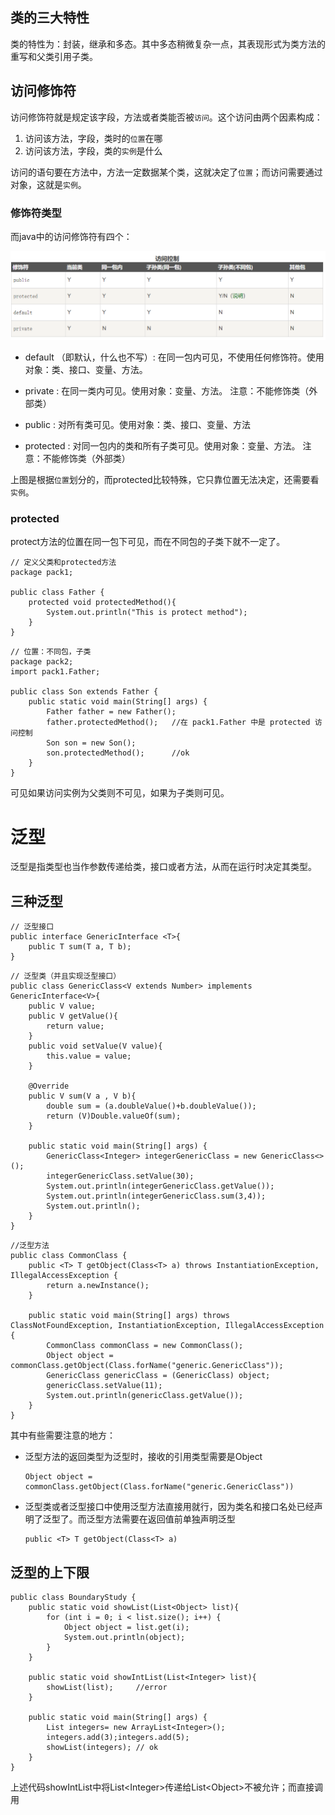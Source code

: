 ## 类的三大特性

类的特性为：封装，继承和多态。其中多态稍微复杂一点，其表现形式为类方法的重写和父类引用子类。

## 访问修饰符

访问修饰符就是规定该字段，方法或者类能否被`访问`。这个访问由两个因素构成：

1. 访问该方法，字段，类时的`位置`在哪
2. 访问该方法，字段，类的`实例`是什么

访问的语句要在方法中，方法一定数据某个类，这就决定了`位置`；而访问需要通过对象，这就是`实例`。

### 修饰符类型

而java中的访问修饰符有四个：

![alt text](imgJavaClass/qualifier.png)

* default （即默认，什么也不写）: 在同一包内可见，不使用任何修饰符。使用对象：类、接口、变量、方法。
* private : 在同一类内可见。使用对象：变量、方法。 注意：不能修饰类（外部类）

* public : 对所有类可见。使用对象：类、接口、变量、方法

* protected : 对同一包内的类和所有子类可见。使用对象：变量、方法。 注意：不能修饰类（外部类）

上图是根据`位置`划分的，而protected比较特殊，它只靠位置无法决定，还需要看`实例`。

### protected

protect方法的位置在同一包下可见，而在不同包的子类下就不一定了。

```
// 定义父类和protected方法
package pack1;

public class Father {
    protected void protectedMethod(){
        System.out.println("This is protect method");
    }
}
```

```
// 位置：不同包，子类
package pack2;
import pack1.Father;

public class Son extends Father {
    public static void main(String[] args) {
        Father father = new Father();
        father.protectedMethod();   //在 pack1.Father 中是 protected 访问控制
        Son son = new Son();
        son.protectedMethod();      //ok
    }
}
```

可见如果访问实例为父类则不可见，如果为子类则可见。


# 泛型

泛型是指类型也当作参数传递给类，接口或者方法，从而在运行时决定其类型。

## 三种泛型

```
// 泛型接口
public interface GenericInterface <T>{
    public T sum(T a, T b);
}
```

```
// 泛型类（并且实现泛型接口）
public class GenericClass<V extends Number> implements GenericInterface<V>{
    public V value;
    public V getValue(){
        return value;
    }
    public void setValue(V value){
        this.value = value;
    }

    @Override
    public V sum(V a , V b){
        double sum = (a.doubleValue()+b.doubleValue());
        return (V)Double.valueOf(sum);
    }

    public static void main(String[] args) {
        GenericClass<Integer> integerGenericClass = new GenericClass<>();
        integerGenericClass.setValue(30);
        System.out.println(integerGenericClass.getValue());
        System.out.println(integerGenericClass.sum(3,4));
        System.out.println();
    }
}
```

```
//泛型方法
public class CommonClass {
    public <T> T getObject(Class<T> a) throws InstantiationException, IllegalAccessException {
        return a.newInstance();
    }

    public static void main(String[] args) throws ClassNotFoundException, InstantiationException, IllegalAccessException {
        CommonClass commonClass = new CommonClass();
        Object object = commonClass.getObject(Class.forName("generic.GenericClass"));
        GenericClass genericClass = (GenericClass) object;
        genericClass.setValue(11);
        System.out.println(genericClass.getValue());
    }
}
```

其中有些需要注意的地方：

* 泛型方法的返回类型为泛型时，接收的引用类型需要是Object

    ```
    Object object = commonClass.getObject(Class.forName("generic.GenericClass"))
    ```

* 泛型类或者泛型接口中使用泛型方法直接用就行，因为类名和接口名处已经声明了泛型了。而泛型方法需要在返回值前单独声明泛型

    ```
    public <T> T getObject(Class<T> a)
    ```

## 泛型的上下限

```
public class BoundaryStudy {
    public static void showList(List<Object> list){
        for (int i = 0; i < list.size(); i++) {
            Object object = list.get(i);
            System.out.println(object);
        }
    }

    public static void showIntList(List<Integer> list){
        showList(list);     //error
    }

    public static void main(String[] args) {
        List integers= new ArrayList<Integer>();
        integers.add(3);integers.add(5);
        showList(integers); // ok
    }
}
```

上述代码showIntList中将List\<Integer\>传递给List\<Object\>不被允许；而直接调用
